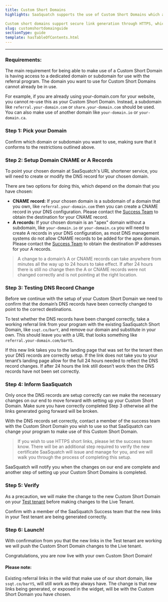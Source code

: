 ```yaml
---
title: Custom Short Domains
highlights: SaaSquatch supports the use of Custom Short Domains which allow you to change the format of the referral links shared by your users. Instead of the standard link format `ssqt.co/barYS` you can create your own `referral.your-domain.com/barYS`.

Custom short domains support secure link generation through HTTPS, which requires an HTTPS certificate. SaaSquatch will automatically issue and manage this certificate for you.
slug: customshortdomainguide
sectionType: guide
template: hasTableOfContents.html
---
```



* * *

### Requirements:

The main requirement for being able to make use of a Custom Short Domain is having access to a dedicated domain or subdomain for use with the referral program. The domain you want to use for Custom Short Domains cannot already be in use.

For example, if you are already using your-domain.com for your website, you cannot re-use this as your Custom Short Domain. Instead, a subdomain like `referral.your-domain.com` or `share.your-domain.com` should be used. You can also make use of another domain like `your-domain.io` or `your-domain.ca`.

### Step 1: Pick your Domain
Confirm which domain or subdomain you want to use, making sure that it conforms to the restrictions outlined above.

### Step 2: Setup Domain CNAME or A Records
To point your chosen domain at SaaSquatch's URL shortener service, you will need to create or modify the DNS record for your chosen domain.

There are two options for doing this, which depend on the domain that you have chosen:
- **CNAME record:** If your chosen domain is a subdomain of a domain that you own, like `referral.your-domain.com` then you can create a CNAME record in your DNS configuration. Please contact the [Success Team](mailto:success@referralsaasquatch.com) to obtain the destination for your CNAME record.
- **A records:** If your chosen domain is an "apex" domain without a subdomain, like `your-domain.io` or `your-domain.ca` you will need to create A records in your DNS configuration, as most DNS management systems do not allow CNAME records to be added for the apex domain. Please contact the [Success Team](mailto:success@referralsaasquatch.com) to obtain the destination IP addresses for your A records.

> A change to a domain’s A or CNAME records can take anywhere from minutes all the way up to 24 hours to take effect. If after 24 hours there is still no change then the A or CNAME records were not changed correctly and is not pointing at the right location.

### Step 3: Testing DNS Record Change
Before we continue with the setup of your Custom Short Domain we need to confirm that the domain’s DNS records have been correctly changed to point to the correct destinations.

To test whether the DNS records have been changed correctly, take a working referral link from your program with the existing SaaSquatch Short Domain, like `ssqt.co/barY`, and remove our domain and substitute in your own. This should leave you with a URL that looks something like `referral.your-domain.com/barYS`.

If this new link takes you to the landing page that was set for the tenant then your DNS records are correctly setup. If the link does not take you to your tenant’s landing page allow for the full 24 hours needed to reflect the DNS record changes. If after 24 hours the link still doesn’t work then the DNS records have not been set correctly.

### Step 4: Inform SaaSquatch
Only once the DNS records are setup correctly can we make the necessary changes on our end to move forward with setting up your Custom Short Domain. Make sure you have correctly completed Step 3 otherwise all the links generated going forward will be broken.

With the DNS records set correctly, contact a member of the success team with the Custom Short Domain you wish to use so that SaaSquatch can change your program to make use of this Custom Short Domain.

> If you wish to use HTTPS short links, please let the success team know. There will be an additional step required to verify the new certificate SaaSquatch will issue and manage for you, and we will walk you through the process of completing this setup.

SaaSquatch will notify you when the changes on our end are complete and another step of setting up your Custom Short Domains is completed.

### Step 5: Verify

As a precaution, we will make the change to the new Custom Short Domain on your [Test tenant](/success/using-referral-saasquatch/#test-vs-live) before making changes to the Live Tenant.

Confirm with a member of the SaaSquatch Success team that the new links in your Test tenant are being generated correctly.

### Step 6: Launch!
With confirmation from you that the new links in the Test tenant are working we will push the Custom Short Domain changes to the Live tenant.

Congratulations, you are now live with your own Custom Short Domain!

#### Please note:

Existing referral links in the wild that make use of our short domain, like `ssqt.co/barYS`, will still work as they always have. The change is that new links being generated, or exposed in the widget, will be with the Custom Short Domain you have chosen.
